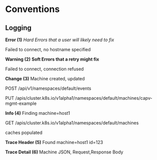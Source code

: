 # Conventions

## Logging

**Error (1)**
*Hard Errors that a user will likely need to fix*

Failed to connect, no hostname specified

**Warning (2)**
**Soft Errors that a retry might fix**

Failed to connect, connection refused

**Change (3)**
Machine created, updated

POST /api/v1/namespaces/default/events

PUT /apis/cluster.k8s.io/v1alpha1/namespaces/default/machines/capv-mgmt-example

**Info  (4)**
Finding machine=host1

GET /apis/cluster.k8s.io/v1alpha1/namespaces/default/machines

caches populated

**Trace Header (5)**
Found machine=host1 id=123

**Trace Detail (6)**
Machine JSON, Request,Response Body